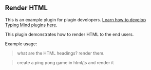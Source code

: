 ## Render HTML

This is an example plugin for plugin developers. [Learn how to develop Typing Mind plugins here](https://www.typingmind.com/plugins-docs).

This plugin demonstrates how to render HTML to the end users.

Example usage:

> what are the HTML headings? render them.

> create a ping pong game in html/js and render it
